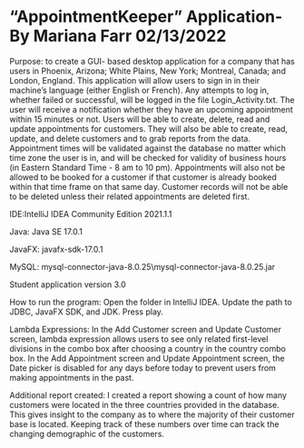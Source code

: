 # “AppointmentKeeper” Application-  By Mariana Farr 02/13/2022

Purpose: to create a GUI- based desktop application for a company that has users in Phoenix, Arizona; White Plains, New York; Montreal, Canada; and London, England.  This application will allow users to sign in in their machine’s language (either English or French). Any attempts to log in, whether failed or successful, will be logged in the file Login_Activity.txt. The user will receive a notification whether they have an upcoming appointment within 15 minutes or not. Users will be able to create, delete, read and update appointments for customers. They will also be able to create, read, update, and delete customers and to grab reports from the data. Appointment times will be validated against the database no matter which time zone the user is in, and will be checked for validity of business hours (in Eastern Standard Time - 8 am to 10 pm). Appointments will also not be allowed to be booked for a customer if that customer is already booked within that time frame on that same day. Customer records will not be able to be deleted unless their related appointments are deleted first.


IDE:IntelliJ IDEA Community Edition 2021.1.1

Java:   Java SE 17.0.1

JavaFX: javafx-sdk-17.0.1

MySQL: mysql-connector-java-8.0.25\mysql-connector-java-8.0.25.jar

Student application version 3.0


How to run the program:
Open the folder in IntelliJ IDEA. Update the path to JDBC, JavaFX SDK,  and JDK. Press play.

Lambda Expressions:
In the Add Customer screen and Update Customer screen, lambda expression allows users to see only related first-level divisions in the combo box after choosing a country in the country combo box.
In the Add Appointment screen and  Update Appointment screen, the Date picker is disabled for any days before today to prevent users from making appointments in the past.


Additional report created:
I created a report showing a count of how many customers were located in the three countries provided in the database. This gives insight to the company as to where the majority of their customer base is located. Keeping track of these numbers over time can track the changing demographic  of the customers. 
